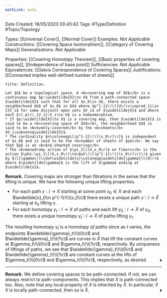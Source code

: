 ```yaml
---
mathLink: auto
---
```


<div class="topSpace"></div>

Date Created: 18/05/2023 00:45:42
Tags: #Type/Definition #Topic/Topology

Types: [[Universal Cover]], [[Normal Cover]]
Examples: <i>Not Applicable</i>
Constructions: [[Covering Space Isomorphism]], [[Category of Covering Maps]]
Generalizations: <i>Not Applicable</i>

Properties: [[Covering Homotopy Theorem]], [[Basic properties of covering spaces]], [[Independence of base point]]
Sufficiencies: <i>Not Applicable</i>
Equivalences: [[Galois Correspondence of Covering Spaces]]
Justifications: [[Connected implies well-defined number of sheets]]

``` ad-Definition
title: Definition.

Let $X$ be a topological space. A <b>covering map of $X$</b> is a continuous map $p:\widetilde{X}\to X$ from a path-connected space $\widetilde{X}$ such that for all $x_0\in X$, there exists a neighborhood $U$ of $x_0$ in $X$ where $p^{-1}\!\l(U\r)=\coprod_{i\in I}V_i$ for some disjoint open sets $V_i$ of $\widetilde{X}$ and where each $\l.p\r|_{V_i}:V_i\to U$ is a homeomorphism.
* If $p:\widetilde{X}\to X$ is a covering map, then $\widetilde{X}$ is said to be a <b>covering space of $X$</b>, the neighborhood $U$ is said to be <b>evenly-covered</b> by the <b>sheets</b> $V_i\subseteq\widetilde{X}$.
* The cardinality $n\coloneqq\l|p^{-1}\!\l(x_0\r)\r|$ is independent of $x_0$ and is said to be the <b>number of sheets of $p$</b>. We say that $p$ is an <b>$n$-sheeted covering</b>.
* The <b>monodromy action of $\pi_1\l(X,x_0\r)$ on fibers</b> is the action $\phi:\pi_1\l(X,x_0\r)\to\Aut\!\l(p^{-1}\!\l(x_0\r)\r)\!$ given by $\l[\gamma\r]\cdot\widetilde{x}\coloneqq\widetilde{\gamma}\l(0\r)$ where $\widetilde{\gamma}$ is the lift of $\gamma$ ending at $\widetilde{x}$.

```

<b>Remark.</b> Covering maps are stronger than fibrations in the sense that the lifting is unique. We have the following unique lifting properties.
* For each path $\gamma:I\to X$ starting at some point $x_0\in X$ and each $\widetilde{x}_0\in p^{-1}\!\l(x_0\r)$ there exists a unique path $\widetilde{\gamma}:I\to\widetilde{E}$ starting at $\widetilde{x}_0$ lifting $\gamma$.
* For each homotopy $\gamma_t:I\to X$ of paths and each lift $\widetilde{\gamma}_0:I\to\widetilde{X}$ of $\gamma_0$, there exists a unique homotopy $\widetilde{\gamma}_t:I\to\widetilde{X}$ of paths lifting $\gamma_t$.

The resulting homotopy $\widetilde{\gamma}_t$ is a homotopy _of paths_ since as $t$ varies, the endpoints $\widetilde{\gamma}_t\!\l(0\r)$ and $\widetilde{\gamma}_t\!\l(1\r)$ are curves in $\widetilde{X}$ that lift the constant curves at $\gamma_t\!\l(0\r)$ and $\gamma_t\!\l(1\r)$, respectively. By uniqueness of liftings of paths, we see that $\widetilde{\gamma}_t\!\l(0\r)$ and $\widetilde{\gamma}_t\!\l(1\r)$ are constant curves at the lifts of $\gamma_t\!\l(0\r)$ and $\gamma_t\!\l(1\r)$, respectively, as desired.<span style="float:right;">$\blacklozenge$</span>

---

<b>Remark.</b> We define covering spaces to be path-connected. If not, we can always restrict to path-components. This implies that $X$ is path-connected too. Also, note that any local property of $X$ is inherited by $\widetilde{X}$. In particular, if $X$ is locally path-connected, then so is $\widetilde{X}$.<span style="float:right;">$\blacklozenge$</span>
